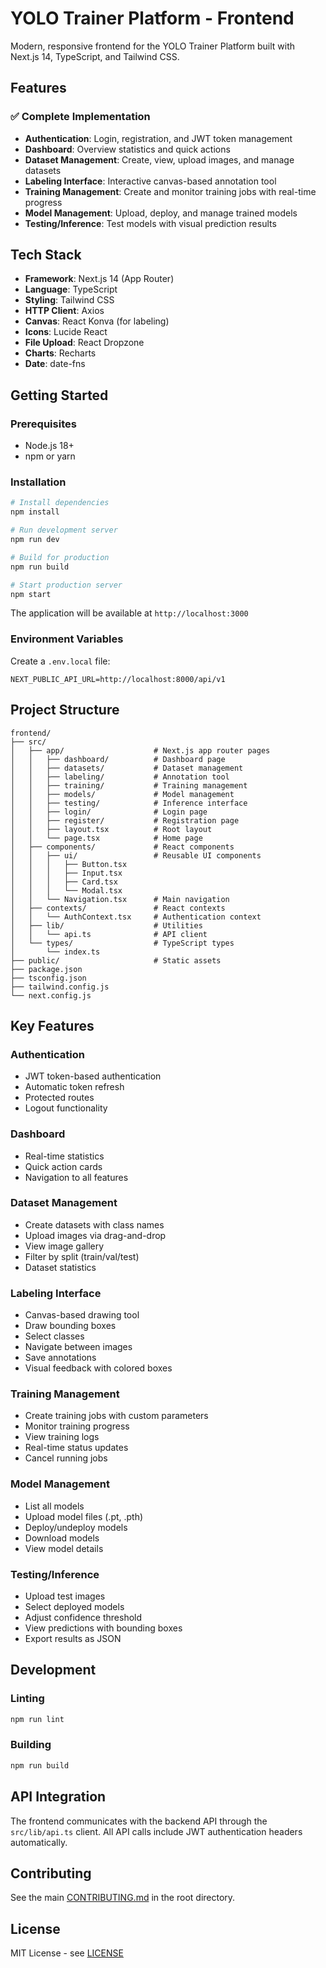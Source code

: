 # YOLO Trainer Platform - Frontend

Modern, responsive frontend for the YOLO Trainer Platform built with Next.js 14, TypeScript, and Tailwind CSS.

## Features

### ✅ Complete Implementation

- **Authentication**: Login, registration, and JWT token management
- **Dashboard**: Overview statistics and quick actions
- **Dataset Management**: Create, view, upload images, and manage datasets
- **Labeling Interface**: Interactive canvas-based annotation tool
- **Training Management**: Create and monitor training jobs with real-time progress
- **Model Management**: Upload, deploy, and manage trained models
- **Testing/Inference**: Test models with visual prediction results

## Tech Stack

- **Framework**: Next.js 14 (App Router)
- **Language**: TypeScript
- **Styling**: Tailwind CSS
- **HTTP Client**: Axios
- **Canvas**: React Konva (for labeling)
- **Icons**: Lucide React
- **File Upload**: React Dropzone
- **Charts**: Recharts
- **Date**: date-fns

## Getting Started

### Prerequisites

- Node.js 18+ 
- npm or yarn

### Installation

```bash
# Install dependencies
npm install

# Run development server
npm run dev

# Build for production
npm run build

# Start production server
npm start
```

The application will be available at `http://localhost:3000`

### Environment Variables

Create a `.env.local` file:

```env
NEXT_PUBLIC_API_URL=http://localhost:8000/api/v1
```

## Project Structure

```
frontend/
├── src/
│   ├── app/                    # Next.js app router pages
│   │   ├── dashboard/          # Dashboard page
│   │   ├── datasets/           # Dataset management
│   │   ├── labeling/           # Annotation tool
│   │   ├── training/           # Training management
│   │   ├── models/             # Model management
│   │   ├── testing/            # Inference interface
│   │   ├── login/              # Login page
│   │   ├── register/           # Registration page
│   │   ├── layout.tsx          # Root layout
│   │   └── page.tsx            # Home page
│   ├── components/             # React components
│   │   ├── ui/                 # Reusable UI components
│   │   │   ├── Button.tsx
│   │   │   ├── Input.tsx
│   │   │   ├── Card.tsx
│   │   │   └── Modal.tsx
│   │   └── Navigation.tsx      # Main navigation
│   ├── contexts/               # React contexts
│   │   └── AuthContext.tsx     # Authentication context
│   ├── lib/                    # Utilities
│   │   └── api.ts              # API client
│   └── types/                  # TypeScript types
│       └── index.ts
├── public/                     # Static assets
├── package.json
├── tsconfig.json
├── tailwind.config.js
└── next.config.js
```

## Key Features

### Authentication
- JWT token-based authentication
- Automatic token refresh
- Protected routes
- Logout functionality

### Dashboard
- Real-time statistics
- Quick action cards
- Navigation to all features

### Dataset Management
- Create datasets with class names
- Upload images via drag-and-drop
- View image gallery
- Filter by split (train/val/test)
- Dataset statistics

### Labeling Interface
- Canvas-based drawing tool
- Draw bounding boxes
- Select classes
- Navigate between images
- Save annotations
- Visual feedback with colored boxes

### Training Management
- Create training jobs with custom parameters
- Monitor training progress
- View training logs
- Real-time status updates
- Cancel running jobs

### Model Management
- List all models
- Upload model files (.pt, .pth)
- Deploy/undeploy models
- Download models
- View model details

### Testing/Inference
- Upload test images
- Select deployed models
- Adjust confidence threshold
- View predictions with bounding boxes
- Export results as JSON

## Development

### Linting

```bash
npm run lint
```

### Building

```bash
npm run build
```

## API Integration

The frontend communicates with the backend API through the `src/lib/api.ts` client. All API calls include JWT authentication headers automatically.

## Contributing

See the main [CONTRIBUTING.md](../CONTRIBUTING.md) in the root directory.

## License

MIT License - see [LICENSE](../LICENSE)
